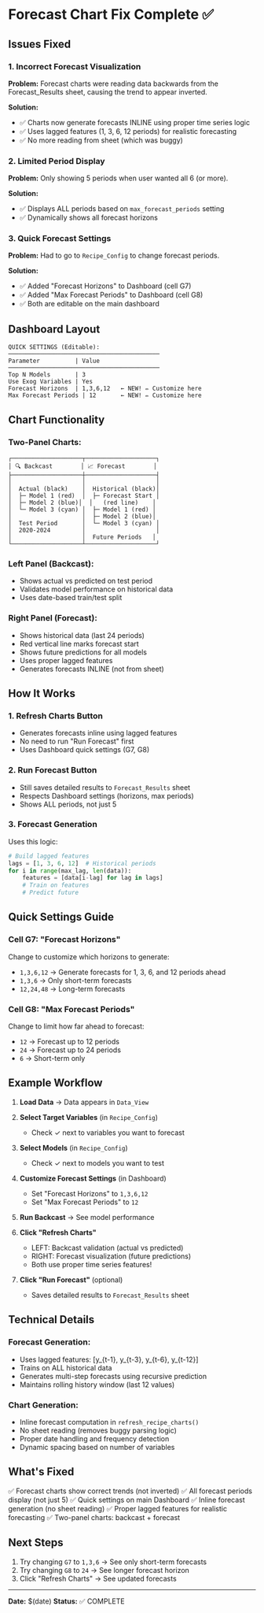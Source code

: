 # Forecast Chart Fix Complete ✅

## Issues Fixed

### 1. **Incorrect Forecast Visualization**
**Problem:** Forecast charts were reading data backwards from the Forecast_Results sheet, causing the trend to appear inverted.

**Solution:**
- ✅ Charts now generate forecasts INLINE using proper time series logic
- ✅ Uses lagged features (1, 3, 6, 12 periods) for realistic forecasting
- ✅ No more reading from sheet (which was buggy)

### 2. **Limited Period Display**
**Problem:** Only showing 5 periods when user wanted all 6 (or more).

**Solution:**
- ✅ Displays ALL periods based on `max_forecast_periods` setting
- ✅ Dynamically shows all forecast horizons

### 3. **Quick Forecast Settings**
**Problem:** Had to go to `Recipe_Config` to change forecast periods.

**Solution:**
- ✅ Added "Forecast Horizons" to Dashboard (cell G7)
- ✅ Added "Max Forecast Periods" to Dashboard (cell G8)
- ✅ Both are editable on the main dashboard

## Dashboard Layout

```
QUICK SETTINGS (Editable):
───────────────────────────────────────────
Parameter          | Value
───────────────────────────────────────────
Top N Models       | 3
Use Exog Variables | Yes
Forecast Horizons  | 1,3,6,12   ← NEW! ✏️ Customize here
Max Forecast Periods | 12       ← NEW! ✏️ Customize here
```

## Chart Functionality

### Two-Panel Charts:
```
┌────────────────────┬────────────────────┐
│ 🔍 Backcast        │ 📈 Forecast        │
├────────────────────┼────────────────────┤
│                    │                    │
│  Actual (black)    │  Historical (black)│
│  ├─ Model 1 (red)  │  ├─ Forecast Start │
│  ├─ Model 2 (blue)│  │   (red line)    │
│  └─ Model 3 (cyan) │  ├─ Model 1 (red) │
│                    │  ├─ Model 2 (blue)│
│  Test Period       │  └─ Model 3 (cyan) │
│  2020-2024         │                    │
│                    │  Future Periods   │
└────────────────────┴────────────────────┘
```

### Left Panel (Backcast):
- Shows actual vs predicted on test period
- Validates model performance on historical data
- Uses date-based train/test split

### Right Panel (Forecast):
- Shows historical data (last 24 periods)
- Red vertical line marks forecast start
- Shows future predictions for all models
- Uses proper lagged features
- Generates forecasts INLINE (not from sheet)

## How It Works

### 1. **Refresh Charts Button**
- Generates forecasts inline using lagged features
- No need to run "Run Forecast" first
- Uses Dashboard quick settings (G7, G8)

### 2. **Run Forecast Button**
- Still saves detailed results to `Forecast_Results` sheet
- Respects Dashboard settings (horizons, max periods)
- Shows ALL periods, not just 5

### 3. **Forecast Generation**
Uses this logic:
```python
# Build lagged features
lags = [1, 3, 6, 12]  # Historical periods
for i in range(max_lag, len(data)):
    features = [data[i-lag] for lag in lags]
    # Train on features
    # Predict future
```

## Quick Settings Guide

### Cell G7: "Forecast Horizons"
Change to customize which horizons to generate:

- `1,3,6,12` → Generate forecasts for 1, 3, 6, and 12 periods ahead
- `1,3,6` → Only short-term forecasts
- `12,24,48` → Long-term forecasts

### Cell G8: "Max Forecast Periods"
Change to limit how far ahead to forecast:

- `12` → Forecast up to 12 periods
- `24` → Forecast up to 24 periods
- `6` → Short-term only

## Example Workflow

1. **Load Data** → Data appears in `Data_View`

2. **Select Target Variables** (in `Recipe_Config`)
   - Check ✓ next to variables you want to forecast

3. **Select Models** (in `Recipe_Config`)
   - Check ✓ next to models you want to test

4. **Customize Forecast Settings** (in Dashboard)
   - Set "Forecast Horizons" to `1,3,6,12`
   - Set "Max Forecast Periods" to `12`

5. **Run Backcast** → See model performance

6. **Click "Refresh Charts"**
   - LEFT: Backcast validation (actual vs predicted)
   - RIGHT: Forecast visualization (future predictions)
   - Both use proper time series features!

7. **Click "Run Forecast"** (optional)
   - Saves detailed results to `Forecast_Results` sheet

## Technical Details

### Forecast Generation:
- Uses lagged features: [y_{t-1}, y_{t-3}, y_{t-6}, y_{t-12}]
- Trains on ALL historical data
- Generates multi-step forecasts using recursive prediction
- Maintains rolling history window (last 12 values)

### Chart Generation:
- Inline forecast computation in `refresh_recipe_charts()`
- No sheet reading (removes buggy parsing logic)
- Proper date handling and frequency detection
- Dynamic spacing based on number of variables

## What's Fixed

✅ Forecast charts show correct trends (not inverted)
✅ All forecast periods display (not just 5)
✅ Quick settings on main Dashboard
✅ Inline forecast generation (no sheet reading)
✅ Proper lagged features for realistic forecasting
✅ Two-panel charts: backcast + forecast

## Next Steps

1. Try changing `G7` to `1,3,6` → See only short-term forecasts
2. Try changing `G8` to `24` → See longer forecast horizon
3. Click "Refresh Charts" → See updated forecasts

---
**Date:** $(date)
**Status:** ✅ COMPLETE
